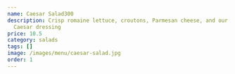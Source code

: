 ```yaml
---
name: Caesar Salad300
description: Crisp romaine lettuce, croutons, Parmesan cheese, and our homemade
  Caesar dressing
price: 10.5
category: salads
tags: []
image: /images/menu/caesar-salad.jpg
order: 1
---
```

